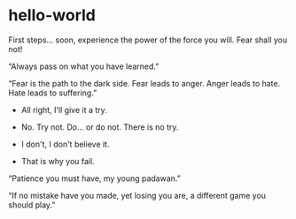 hello-world
===========

First steps... soon, experience the power of the force you will. Fear shall you not!

“Always pass on what you have learned.”

“Fear is the path to the dark side. Fear leads to anger. Anger leads to hate. Hate leads to suffering.”

- All right, I'll give it a try. 
- No. Try not. Do... or do not. There is no try. 


- I don't, I don't believe it. 
- That is why you fail. 

“Patience you must have, my young padawan.”

“If no mistake have you made, yet losing you are, a different game you should play.”
